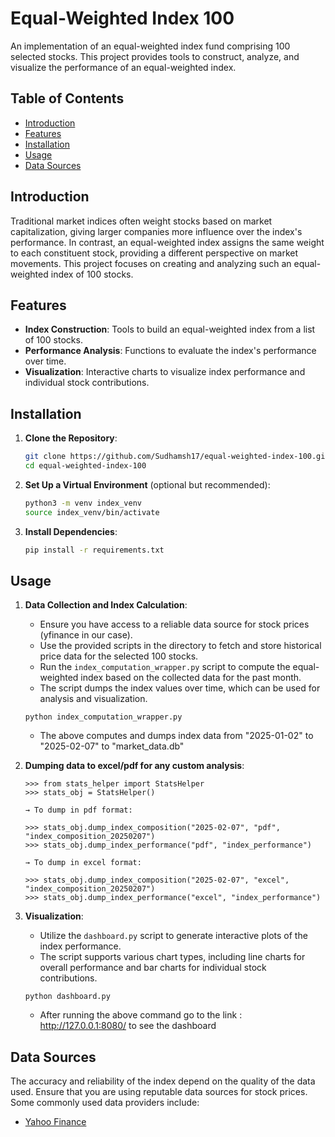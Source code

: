 # Equal-Weighted Index 100

An implementation of an equal-weighted index fund comprising 100 selected stocks. This project provides tools to construct, analyze, and visualize the performance of an equal-weighted index.

## Table of Contents

- [Introduction](#introduction)
- [Features](#features)
- [Installation](#installation)
- [Usage](#usage)
- [Data Sources](#data-sources)

## Introduction

Traditional market indices often weight stocks based on market capitalization, giving larger companies more influence over the index's performance. In contrast, an equal-weighted index assigns the same weight to each constituent stock, providing a different perspective on market movements. This project focuses on creating and analyzing such an equal-weighted index of 100 stocks.

## Features

- **Index Construction**: Tools to build an equal-weighted index from a list of 100 stocks.
- **Performance Analysis**: Functions to evaluate the index's performance over time.
- **Visualization**: Interactive charts to visualize index performance and individual stock contributions.

## Installation

1. **Clone the Repository**:
   ```bash
   git clone https://github.com/Sudhamsh17/equal-weighted-index-100.git
   cd equal-weighted-index-100
   ```

2. **Set Up a Virtual Environment** (optional but recommended):
   ```bash
   python3 -m venv index_venv
   source index_venv/bin/activate
   ```

3. **Install Dependencies**:
   ```bash
   pip install -r requirements.txt
   ```

## Usage

1. **Data Collection and Index Calculation**:
   - Ensure you have access to a reliable data source for stock prices (yfinance in our case).
   - Use the provided scripts in the directory to fetch and store historical price data for the selected 100 stocks.
   - Run the `index_computation_wrapper.py` script to compute the equal-weighted index based on the collected data for the past month.
   - The script dumps the index values over time, which can be used for analysis and visualization.
   ```
   python index_computation_wrapper.py
   ```
   - The above computes and dumps index data from "2025-01-02" to "2025-02-07" to "market_data.db"

2. **Dumping data to excel/pdf for any custom analysis**:
   ```
   >>> from stats_helper import StatsHelper
   >>> stats_obj = StatsHelper()

   → To dump in pdf format:

   >>> stats_obj.dump_index_composition("2025-02-07", "pdf", "index_composition_20250207")
   >>> stats_obj.dump_index_performance("pdf", "index_performance")

   → To dump in excel format:

   >>> stats_obj.dump_index_composition("2025-02-07", "excel", "index_composition_20250207")
   >>> stats_obj.dump_index_performance("excel", "index_performance")
   ```


3. **Visualization**:
   - Utilize the `dashboard.py` script to generate interactive plots of the index performance.
   - The script supports various chart types, including line charts for overall performance and bar charts for individual stock contributions.
   ```
   python dashboard.py
   ```
   - After running the above command go to the link : http://127.0.0.1:8080/ to see the dashboard

## Data Sources

The accuracy and reliability of the index depend on the quality of the data used. Ensure that you are using reputable data sources for stock prices. Some commonly used data providers include:

- [Yahoo Finance](https://finance.yahoo.com/)


